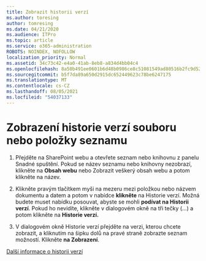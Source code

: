 ```yaml
---
title: Zobrazit historii verzí
ms.author: toresing
author: tomresing
ms.date: 04/21/2020
ms.audience: ITPro
ms.topic: article
ms.service: o365-administration
ROBOTS: NOINDEX, NOFOLLOW
localization_priority: Normal
ms.assetid: 34c73c42-e4a0-41ab-8eb8-a834d4bb04c4
ms.openlocfilehash: 8a50b491ee0601b6d48b0986ce8c51081549ad80516b2fc9d52f1bf6e7c025cf
ms.sourcegitcommit: b5f7da89a650d2915dc652449623c78be6247175
ms.translationtype: MT
ms.contentlocale: cs-CZ
ms.lasthandoff: 08/05/2021
ms.locfileid: "54037133"
---
```

# <a name="view-version-history-of-a-file-or-list-item"></a>Zobrazení historie verzí souboru nebo položky seznamu

1. Přejděte na SharePoint webu a otevřete seznam nebo knihovnu z panelu Snadné spuštění. Pokud se název seznamu nebo knihovny nezobrazí, klikněte na **Obsah webu** nebo Zobrazit veškerý obsah webu a potom klikněte na název.
    
2. Klikněte pravým tlačítkem myši na mezeru mezi položkou nebo názvem dokumentu a datem a potom v nabídce **klikněte** na Historie verzí. Možná budete muset nabídku posouvat, abyste se mohli **podívat na Historii verzí**. Pokud ho nevidíte, klikněte v dialogovém okně na tři tečky (...) a potom klikněte na **Historie verzí.**
    
3. V dialogovém okně Historie verzí přejděte na verzi, kterou chcete zobrazit, a kliknutím na šipku dolů na pravé straně zobrazte seznam možností. Klikněte **na Zobrazení**.
    
[Další informace o historii verzí](https://go.microsoft.com/fwlink/?linkid=875709)
  


